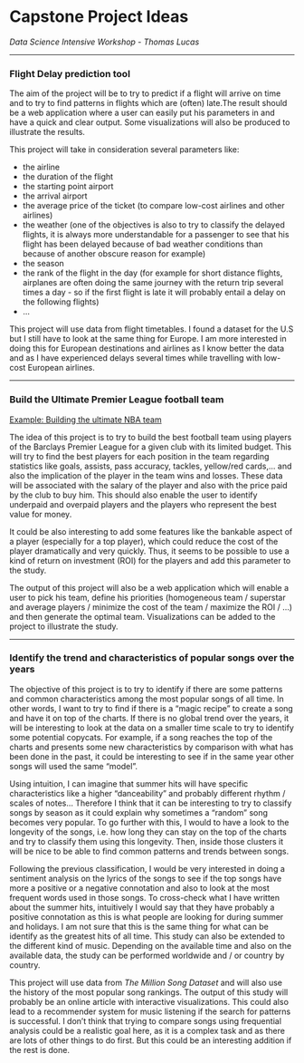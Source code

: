 # Capstone Project Ideas #

*Data Science Intensive Workshop - Thomas Lucas*

----------

### **Flight Delay prediction tool** ###

The aim of the project will be to try to predict if a flight will arrive on time and to try to find patterns in flights which are (often) late.The result should be a web application where a user can easily put his parameters in and have a quick and clear output. Some visualizations will also be produced to illustrate the results.

This project will take in consideration several parameters like:

- the airline
- the duration of the flight
- the starting point airport
- the arrival airport
- the average price of the ticket (to compare low-cost airlines and other airlines)
- the weather (one of the objectives is also to try to classify the delayed flights, it is always more understandable for a passenger to see that his flight has been delayed because of bad weather conditions than because of another obscure reason for example)
- the season
- the rank of the flight in the day (for example for short distance flights, airplanes are often doing the same journey with the return trip several times a day - so if the first flight is late it will probably entail a delay on the following flights)
- ...

This project will use data from flight timetables. I found a dataset for the U.S but I still have to look at the same thing for Europe. I am more interested in doing this for European destinations and airlines as I know better the data and as I have experienced delays several times while travelling with low-cost European airlines.


----------


### **Build the Ultimate Premier League football team** ###

[Example: Building the ultimate NBA team](http://datascopeanalytics.com/blog/building-the-ultimate-nba-team/)

The idea of this project is to try to build the best football team using players of the Barclays Premier League for a given club with its limited budget. This will try to find the best players for each position in the team regarding statistics like goals, assists, pass accuracy, tackles, yellow/red cards,... and also the implication of the player in the team wins and losses. These data will be associated with the salary of the player and also with the price paid by the club to buy him. This should also enable the user to identify underpaid and overpaid players and the players who represent the best value for money.

It could be also interesting to add some features like the bankable aspect of a player (especially for a top player), which could reduce the cost of the player dramatically and very quickly. Thus, it seems to be possible to use a kind of return on investment (ROI) for the players and add this parameter to the study.

The output of this project will also be a web application which will enable a user to pick his team, define his priorities (homogeneous team / superstar and average players / minimize the cost of the team / maximize the ROI / …) and then generate the optimal team. Visualizations can be added to the project to illustrate the study.


----------


### **Identify the trend and characteristics of popular songs over the years** ###

The objective of this project is to try to identify if there are some patterns and common characteristics among the most popular songs of all time. In other words, I want to try to find if there is a “magic recipe” to create a song and have it on top of the charts. If there is no global trend over the years, it will be interesting to look at the data on a smaller time scale to try to identify some potential copycats. For example, if a song reaches the top of the charts and presents some new characteristics by comparison with what has been done in the past, it could be interesting to see if in the same year other songs will used the same “model”.

Using intuition, I can imagine that summer hits will have specific characteristics like a higher “danceability” and probably different rhythm / scales of notes… Therefore I think that it can be interesting to try to classify songs by season as it could explain why sometimes a “random” song becomes very popular. To go further with this, I would to have a look to the longevity of the songs, i.e. how long they can stay on the top of the charts and try to classify them using this longevity. Then, inside those clusters it will be nice to be able to find common patterns and trends between songs.

Following the previous classification, I would be very interested in doing a sentiment analysis on the lyrics of the songs to see if the top songs have more a positive or a negative connotation and also to look at the most frequent words used in those songs. To cross-check what I have written about the summer hits, intuitively I would say that they have probably a positive connotation as this is what people are looking for during summer and holidays. I am not sure that this is the same thing for what can be identify as the greatest hits of all time. This study can also be extended to the different kind of music. 
Depending on the available time and also on the available data, the study can be performed worldwide and / or country by country.

This project will use data from *The Million Song Dataset* and will also use the history of the most popular song rankings. 
The output of this study will probably be an online article with interactive visualizations. This could also lead to a recommender system for music listening if the search for patterns is successful. 
I don’t think that trying to compare songs using frequential analysis could be a realistic goal here, as it is a complex task and as there are lots of other things to do first. But this could be an interesting addition if the rest is done.

